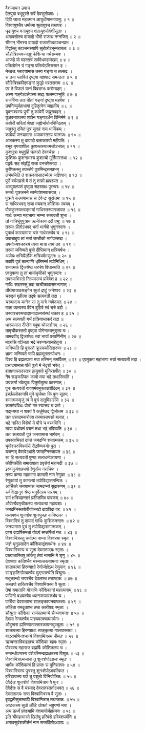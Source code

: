 वैशम्पायन उवाच  
ऐलपुत्रा बभूवुस्ते सर्वे देवसुतोपमाः ।  
दिवि जाता महात्मान आयुर्धीमानमावसुः ॥ १ ॥  
विश्वायुश्चैव धर्मात्मा श्रुतायुश्च तथापरः ।  
धृढायुश्च वनायुश्च शतायुश्चोर्वशीसुताः ।  
अमावसोश्च दायादो भीमो राजाथ नग्नजित् ॥ २ ॥  
श्रीमान् भीमस्य दायादो राजासीत्काञ्चनप्रभः ।  
विद्वांस्तु काञ्चनस्यापि सुहोत्रोऽभून्महाबलः ॥ ३ ॥  
सौहोत्रिरभवज्जह्नुः केशिन्या गर्भसम्भवः ।  
आजह्रे यो महत्सत्रं सर्वमेधमहामखम् ॥ ४ ॥  
पतिलोभेन यं गङ्गा पतित्वेऽभिससार ह ।  
नेच्छतः प्लावयामास तस्य गङ्गा च तत्सदः ।  
स तया प्लावितं दृष्ट्वा यज्ञवाटं समन्ततः ॥ ५ ॥  
सौहित्रिरब्रवीद्गङ्गां क्रुद्धो भरतसत्तम ॥ ६ ॥  
एष ते विफलं यत्नं पिबन्नम्भः करोम्यहम् ।  
अस्य गङ्गेऽवलेपस्य सद्यः फलमवाप्नुहि ॥ ७ ॥  
राजर्षिणा ततः पीतां गङ्गां दृष्ट्वा महर्षयः ।  
उपनिन्युर्महाभागां दुहितृत्वेन जाह्नवीम् ॥ ८ ॥  
युवनाश्वस्य पुत्रीं तु कावेरीं जह्नुरावहत् ।  
युअवनाश्वस्य शापेन गङ्गाऽर्धेन विनिर्ममे ॥ ९ ॥  
कावेरीं सरितां श्रेष्ठां जह्नोर्भार्यामनिन्दिताम् ।  
जह्नुस्तु दयितं पुत्रं सुनहं नाम धार्मिकम् ।  
कावेर्यां जनयामास अजकस्तस्य चात्मजः ॥ १० ॥  
अजकस्य तु दायादो बलाकाश्वो महीपतिः ।  
बभूव मृगयाशीलः कुशस्तस्यात्मजोऽभवत् ॥ ११ ॥  
कुशपुत्रा बभूवुर्हि चत्वारो देववर्चसः ।  
कुशिकः कुशनाभश्च कुशाम्बो मूर्तिमांस्तथा ॥ १२ ॥  
पह्लवैः सह संवृद्धिं राजा वनचरैस्तदा ।  
कुशिकस्तु तपस्तेपे पुत्रमिन्द्रसमप्रभम् ।  
लभेयमिति तं शक्रस्त्रासादभ्येत्य जज्ञिवान् ॥ १३ ॥  
पूर्णे वर्षसहस्रे वै तं तु शक्रो ह्यपश्यत ॥  
अत्युग्रतपसं दृष्ट्वा सहस्राक्षः पुरन्दरः ॥ १४ ॥  
समर्थः पुत्रजनने स्वमेवांशमवासयत् ।  
पुत्रत्वे कल्पयामास स देवेन्द्रः सुरोत्तमः ॥ १५ ॥  
स गाधिरभवद् राजा मघवान् कौशिकः स्वयम् ।  
पौरुकुत्स्यभवद्भार्या गाधिस्तस्यामजायत ॥ १६ ॥  
गाधेः कन्या महाभागा नाम्ना सत्यवती शुभा ।  
तां गाधिर्भृगुपुत्राय ऋचीकाय ददौ प्रभुः ॥ १७ ॥  
तस्याः प्रीतोऽभवद् भर्ता भार्गवो भृगुननदनः ।  
पुत्रार्थं कारयामास चरुं गाधेस्तथैव च ॥ १८ ॥  
उवाचाहूय तां भर्ता ऋचीको भार्गवस्तदा ।  
उपयोज्यश्चरुरयं त्वया मात्रा त्वयं तव ॥ १९ ॥  
तस्यां जनिष्यते पुत्रो दीप्तिमान् क्षत्रियर्षभः ।  
अजेयः क्षत्रियैर्लोके क्षत्रियर्षभसूदनः ॥ २० ॥  
तवापि पुत्रं कल्याणि धृतिमन्तं तपोनिधिम् ।  
शमात्मकं द्विजश्रेष्ठं चरुरेष विधास्यति ॥ २१ ॥  
एवमुक्त्वा तु तां भार्यामृचीको भृगुनन्दनः ।  
तपस्याभिरतो नित्यमरण्यं प्रविवेश ह ॥ २२ ॥  
गाधिः सदारस्तु तदा ऋचीकावासमभ्यगात् ।  
तीर्थयात्राप्रसङ्गेन सुतां द्रष्टुं जनेश्वरः ॥ २३ ॥  
चरुद्वयं गृहीत्वा तदृषेः सत्यवती तदा ।  
चरुमादाय यत्नेन सा तु मात्रे न्यवेदयत् ॥ २४ ॥  
माता व्यत्यस्य दैवेन दुहित्रे स्वं चरुं ददौ ।  
तस्याश्चरुमथाज्ञानादात्मसंस्थं चकार ह ॥ २५ ॥  
अथ सत्यवती गर्भं क्षत्रियान्तकरं तदा ॥  
धारयामास दीप्तेन वपुषा घोरदर्शनम् ॥ २६ ॥  
तामृचीकस्ततो दृष्ट्वा योगेनाभ्यनुसृत्य च ।  
तामब्रवीद् द्विजश्रेष्ठः स्वां भार्यां वरवर्णिनीम् ॥ २७ ॥  
मात्रासि वञ्चिता भद्रे चरुव्यत्यासहेतुना ।  
जनिष्यति हि पुत्रस्ते क्रूरकर्मातिदारुणः ॥ २८ ॥  
भ्राता जनिष्यते चापि ब्रह्मभूतस्तपोधनः ।  
विश्वं हि ब्रह्मतपसा मया तस्मिन् समर्पितम् ॥ २९ ॥
एवमुक्ता महाभागा भर्त्रा सत्यवती तदा ।  
प्रसादयामास पतिं पुत्रो मे नेदृशो भवेत् ।  
ब्राह्मणापसदस्तत्र इत्युक्तो मुनिरब्रवीत् ॥ ३० ॥  
नैष सङ्कल्पितः कामो मया भद्रे तथास्त्विति ।  
उग्रकर्मा भवेत्पुत्रः पितुर्मातुश्च कारणात् ।  
पुनः सत्यवती वाक्यमेवमुक्ताब्रवीदिदम् ॥ ३१ ॥  
इच्छँल्लोकानपि मुने सृजेथाः किं पुनः सुतम् ।  
शमात्मकमृजुं त्वं मे पुत्रं दातुमिहार्हसि ॥ ३२ ॥  
काममेवंविधः पौत्रो मम स्यात्तव च प्रभो ।  
यद्यन्यथा न शक्यं वै कर्तुमेतद् द्विजोत्तम ॥ ३३ ॥  
ततः प्रसादमकरोत्स तस्यास्तपसो बलात् ।  
भद्रे नास्ति विशेषो मे पौत्रे च वरवणिनि ।  
त्वया यथोक्तं वचनं तथा भद्रं भविष्यति ॥ ३४ ॥  
ततः सत्यवती पुत्रं जनयामास भार्गवम् ।  
तपस्याभिरतं दान्तं जमदग्निं शमात्मकम् ॥ ३५ ॥  
भृगोश्चरुविपर्यासे रौद्रवैष्णवयोः पुरा ।  
यजनाद् वैष्णवेऽथांशे जमदग्निरजायत ॥ ३६ ॥  
सा हि सत्यवती पुण्या सत्यधर्मपरायणा ।  
कौशिकीति समाख्याता प्रवृत्तेयं महानदी ॥ ३७ ॥  
इक्ष्वाकुवंशप्रभवो रेणुर्नाम नराधिपः ।  
तस्य कन्या महाभागा कामली नाम रेणुका ॥ ३८ ॥  
रेणुकायां तु कामल्यां तपोविद्यासमन्वितः ।  
आर्चिको जनयामास जामदग्न्यं सुदारुणम् ॥ ३९ ॥  
सर्वविद्यानुगं श्रेष्ठं धनुर्वेदस्य पारगम् ।  
रामं क्षत्रियहन्तारं प्रदीप्तमिव पावकम् ॥ ४० ॥  
और्वस्यैवमृचीकस्य सत्यवत्यां महायशाः ।  
जमदग्निस्तपोवीर्याज्जज्ञे ब्रह्मविदां वरः ॥ ४१ ॥  
मध्यमश्च शुनःशेपः शुनःपुच्छः कनिष्ठकः ।  
विश्वामित्रं तु दायादं गाधिः कुशिकनन्दनः ॥ ४२ ॥  
जनयामास पुत्रं तु तपोविद्याशमात्मकम् ।  
प्राप्य ब्रह्मर्षिसमतां योऽयं सप्तर्षितां गतः ॥ ४३ ॥  
विश्वामित्रस्तु धर्मात्मा नाम्ना विश्वरथः स्मृतः ।  
जज्ञे भृगुप्रसादेन कौशिकाद्वंशवर्धनः ॥ ४४ ॥  
विश्वामित्रस्य च सुता देवरातादयः स्मृताः ।  
प्रख्यातास्त्रिषु लोकेषु तेषां नामानि मे शृणु ॥ ४५ ॥  
देवश्रवाः कतिश्चैव यस्मात्कात्यायनाः स्मृताः ।  
शालावत्यां हिरण्याक्षो रेणोर्जज्ञेऽथ रेणुमान् ॥ ४६ ॥  
साङ्कृतिर्गालवश्चैव मुद्गलश्चेति विश्रुताः ।  
मधुच्छन्दो जयश्चैव देवलश्च तथाष्टकः ॥ ४७ ॥  
कच्छपो हारितश्चैव विश्वामित्रस्य वै सुताः ।  
तेषां ख्यातानि गोत्राणि कौशिकानां महात्मनाम् ॥ ४८ ॥  
पाणिनो बभ्रवश्चैव ध्यानजप्यास्तथैव च ।  
पार्थिवा देवराताश्च शालङ्कायनबाष्कलाः ॥ ४९ ॥  
लोहिता यमदूताश्च तथा कारीषवः स्मृताः ।  
सौश्रुताः कौशिका राजंस्तथान्ये सैन्धवायनाः ॥ ५० ॥  
देवला रेणवश्चैव याज्ञ्यवल्क्याघमर्षणाः ।  
औदुम्बरा ह्यभिष्णातास्तारकायनचुञ्चुलाः ॥ ५१ ॥  
शालावत्या हिरण्याक्षाः साङ्कृत्या गालवास्तथा ।  
बादरायणिनश्चान्ये विश्वामित्रस्य धीमतः ॥ ५२ ॥  
ऋष्यन्तरविवाह्याश्च कौशिका बहवः स्मृताः ।  
पौरवस्य महाराज ब्रह्मर्षिः कौशिकस्य च ।  
सम्बन्धोऽप्यस्य वंशेऽस्मिन्ब्रह्मक्षत्रस्य विश्रुतः ॥ ५३ ॥  
विश्वामित्रात्मजानां तु शुनःशेपोऽग्रजः स्मृतः ।  
भार्गवः कौशिकत्वं हि प्राप्तः स मुनिसत्तमः ॥ ५४ ॥  
विश्वामित्रस्य पुत्रस्तु शुनःशेपोऽभवत्किल ।  
हरिदश्वस्य यज्ञे तु पशुत्वे विनियोजितः ॥ ५५ ॥  
देवैर्दत्तः शुनःशेपो विश्वामित्राय वै पुनः ।  
देवैर्दत्तः स वै यस्माद् देवरातस्ततोऽभवत् ॥ ५६ ॥  
देवरातादयः सप्त विश्वामित्रस्य वै सुताः ।  
दृषद्वतीसुतश्चापि विश्वामित्रात् तथाष्टकः ॥ ५७ ॥  
अष्टकस्य सुतो लौहिः प्रोक्तो जह्रुगणो मया ।  
अथ ऊर्ध्वं प्रवक्ष्यामि वंशमायोर्महात्मनः ॥ ५८ ॥  
इति श्रीमहाभारते खिलेषु हरिवंशे हरिवंशपर्वणि ॥  
अमावसुवंशकीर्तनं नाम सप्तविंशोऽध्यायः ॥
